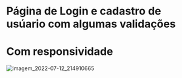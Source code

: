 # Página de Login e cadastro de usúario com algumas validações
# Com responsividade 


![imagem_2022-07-12_214910665](https://user-images.githubusercontent.com/103951509/178624896-72059343-e7e6-4a5d-9a66-f156ed78ff72.png)
